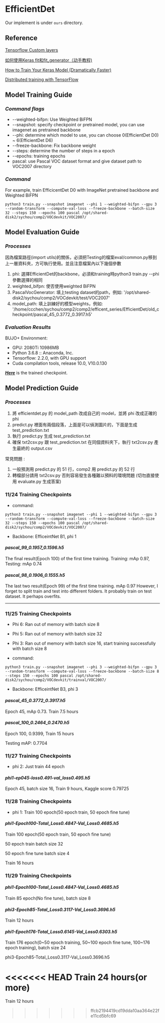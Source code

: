 # EfficientDet

Our implement is under ```ours``` directory.

## Reference

[Tensorflow Custom layers](https://www.tensorflow.org/tutorials/customization/custom_layers)

[如何使用Keras fit和fit_generator（动手教程)](https://blog.csdn.net/learning_tortosie/article/details/85243310)

[How to Train Your Keras Model (Dramatically Faster)](https://towardsdatascience.com/how-to-train-your-model-dramatically-faster-9ad063f0f718)

[Distributed training with TensorFlow](https://www.tensorflow.org/guide/distributed_training)

## Model Training Guide

### ***Command flags***
- --weighted-bifpn: Use Weighted BiFPN 
- --snapshot: specify checkpoint or pretrained model, you can use imagenet as pretrained backbone
- --phi: determine which model to use, you can choose 0(EfficientDet D0) ~ 6(EfficientDet D6) 
- --freeze-backbone: Fix backbone weight
- --steps: determine the number of steps in a epoch
- --epochs: training epochs
- pascal: use Pascal VOC dataset format and give dataset path to VOC2007 directory

### ***Command***
For example, train EfficicentDet D0 with ImageNet pretrained backbone and Weighted BiFPN

```python3 train.py --snapshot imagenet --phi 1 --weighted-bifpn --gpu 3 --random-transform --compute-val-loss --freeze-backbone --batch-size 32 --steps 150 --epochs 100 pascal /opt/shared-disk2/sychou/comp2/VOCdevkit/VOC2007/```

## Model Evaluation Guide
### ***Processes***

因為檔案路徑(import utils)的關係，必須把Testing的檔案eval/common.py移到上一層資料夾，方可執行使用。並且注意檔案內以下幾個參數
1. phi: 選擇EfficientDet的backbone，必須和training時python3 train.py --phi參數選擇的相同
2. weighted_bifpn: 使否使用weighted BiFPN
3. PascalVocGenerator: 填上testing dataset的path，例如: '/opt/shared-disk2/sychou/comp2/VOCdevkit/test/VOC2007'
4. model_path: 填上訓練好的模型weights，例如: '/home/ccchen/sychou/comp2/comp2/efficent_series/EfficientDet/old_checkpoint/pascal_45_0.3772_0.3917.h5'
   
### ***Evaluation Results***

BUJO+ Environment:
- GPU: 2080Ti 10986MB
- Python 3.6.8 :: Anaconda, Inc.
- Tensorflow: 2.2.0, with GPU support
- Cuda compilation tools, release 10.0, V10.0.130

[***Here***](https://drive.google.com/drive/folders/1xFXLxnsf_HqB7hy66OikNNzLpItV3ctG) is the  trained checkpoint.

## Model Prediction Guide
### ***Processes***

1. 將 efficientdet.py 的 model_path 改成自己的 model，並將 phi 改成正確的 phi
2. predict.py 裡面有兩個段落，上面是可以偵測圖片的，下面是生成 test_prediction.txt
3. 執行 predict.py 生成 test_prediction.txt
4. 確保 txt2csv.py 跟 test_prediction.txt 在同個資料夾下，執行 txt2csv.py 產生最終的 output.csv 

常見問題 :
1. 一般預測用 predict.py 的 51 行，comp2 用 predict.py 的 52 行
2. 轉檔部分請用 txt2csv.py 否則容易發生各種難以預料的環境問題 (切勿直接使用 evaluate.py 生成答案)

### 11/24 Training Checkpoints

- command:

```python3 train.py --snapshot imagenet --phi 1 --weighted-bifpn --gpu 3 --random-transform --compute-val-loss --freeze-backbone --batch-size 32 --steps 150 --epochs 100 pascal /opt/shared-disk2/sychou/comp2/VOCdevkit/VOC2007/```

- Backbone: EfficeintNet B1, phi 1

#### ***pascal_99_0.1957_0.1596.h5***
The final result(Epoch 100) of the first time training. Training: mAp 0.97, Testing: mAp 0.74

#### ***pascal_98_0.1906_0.1555.h5***
The last two result(Epoch 99) of the first time training. mAp 0.97
However, I forget to split train and test into different folders. It probably train on test dataset.
It perhaps overfits.

---
### 11/25 Training Checkpoints

- Phi 6: Ran out of memory with batch size 8
- Phi 5: Ran out of memory with batch size 32
- Phi 3: Ran out of memory with batch size 16, start training successfully with batch size 8

- command:

```python3 train.py --snapshot imagenet --phi 3 --weighted-bifpn --gpu 3 --random-transform --compute-val-loss --freeze-backbone --batch-size 8 --steps 150 --epochs 100 pascal /opt/shared-disk2/sychou/comp2/VOCdevkit/trainval/VOC2007/```

- Backbone: EfficeintNet B3, phi 3

#### ***pascal_45_0.3772_0.3917.h5***
Epoch 45, mAp 0.73. Train 7.5 hours

#### ***pascal_100_0.2464_0.2470.h5***
Epoch 100, 0.9399, Train 15 hours

Testing mAP: 0.7704

### 11/27 Training Checkpoints

- phi 2: Just train 44 epoch

#### ***phi1-ep045-loss0.491-val_loss0.495.h5***
Epoch 45, batch size 16, Train 9 hours, Kaggle score 0.79725

### 11/28 Training Checkpoints

- phi 1: Train 100 epoch(50 epoch train, 50 epoch fine tune)
#### ***phi1-Epoch100-Total_Loss0.4847-Val_Loss0.4685.h5***

Train 100 epoch(50 epoch train, 50 epoch fine tune)

50 epoch train batch size 32

50 epoch fine tune batch size 4

Train 16 hours

### 11/29 Training Checkpoints


#### ***phi1-Epoch100-Total_Loss0.4847-Val_Loss0.4685.h5***

Train 85 epoch(No fine tune), batch size 8

#### ***phi3-Epoch85-Total_Loss0.3117-Val_Loss0.3696.h5***

Train 12 hours

#### ***phi1-Epoch176-Total_Loss0.6145-Val_Loss0.6303.h5***

Train 176 epoch(0~50 epoch training, 50~100 epoch fine tune, 100~176 epoch training), batch size 24

phi3-Epoch85-Total_Loss0.3117-Val_Loss0.3696.h5

<<<<<<< HEAD
Train 24 hours(or more)
=======
Train 12 hours
>>>>>>> ffcb2194419cd19dda10aa364e22fe11cd5bfc69
